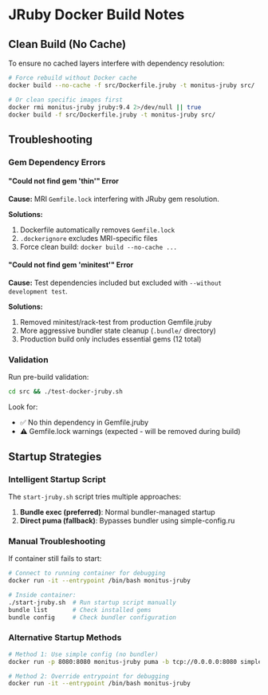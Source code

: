 # JRuby Docker Build Notes

## Clean Build (No Cache)

To ensure no cached layers interfere with dependency resolution:

```bash
# Force rebuild without Docker cache
docker build --no-cache -f src/Dockerfile.jruby -t monitus-jruby src/

# Or clean specific images first  
docker rmi monitus-jruby jruby:9.4 2>/dev/null || true
docker build -f src/Dockerfile.jruby -t monitus-jruby src/
```

## Troubleshooting

### Gem Dependency Errors

#### "Could not find gem 'thin'" Error
**Cause:** MRI `Gemfile.lock` interfering with JRuby gem resolution.

**Solutions:**
1. Dockerfile automatically removes `Gemfile.lock` 
2. `.dockerignore` excludes MRI-specific files
3. Force clean build: `docker build --no-cache ...`

#### "Could not find gem 'minitest'" Error
**Cause:** Test dependencies included but excluded with `--without development test`.

**Solutions:**
1. Removed minitest/rack-test from production Gemfile.jruby
2. More aggressive bundler state cleanup (`.bundle/` directory)
3. Production build only includes essential gems (12 total)

### Validation

Run pre-build validation:
```bash
cd src && ./test-docker-jruby.sh
```

Look for:
- ✅ No thin dependency in Gemfile.jruby
- ⚠️ Gemfile.lock warnings (expected - will be removed during build)

## Startup Strategies

### Intelligent Startup Script

The `start-jruby.sh` script tries multiple approaches:

1. **Bundle exec (preferred)**: Normal bundler-managed startup
2. **Direct puma (fallback)**: Bypasses bundler using simple-config.ru

### Manual Troubleshooting

If container still fails to start:

```bash
# Connect to running container for debugging
docker run -it --entrypoint /bin/bash monitus-jruby

# Inside container:
./start-jruby.sh  # Run startup script manually
bundle list       # Check installed gems
bundle config     # Check bundler configuration
```

### Alternative Startup Methods

```bash
# Method 1: Use simple config (no bundler)
docker run -p 8080:8080 monitus-jruby puma -b tcp://0.0.0.0:8080 simple-config.ru

# Method 2: Override entrypoint for debugging
docker run -it --entrypoint /bin/bash monitus-jruby
```